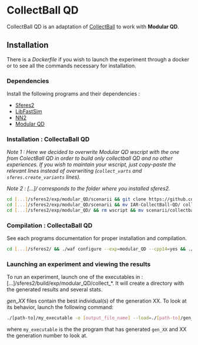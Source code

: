 CollectBall QD
==============

CollectBall QD is an adaptation of [CollectBall](https://github.com/doncieux/collectball) to work with __Modular QD__.

## Installation

There is a _Dockerfile_ if you wish to launch the experiment through a docker or to see all the commands necessary for installation.

### Dependencies

Install the following programs and their dependencies : 

* [Sferes2](https://github.com/sferes2/sferes2.git)
* [LibFastSim](https://github.com/jbmouret/libfastsim)
* [NN2](https://github.com/sferes2/nn2)
* [Modular QD](https://github.com/sferes2/modular_QD.git)

### Installation : CollectaBall QD

*Note 1 : Here we decided to overwrite Modular QD wscript with the one from ColectBall QD in order to build only collectball QD and no other experiences.
If you wish to maintain your wscript, just copy-paste the relevant lines instead of overwriting (`collect_varts` and `sferes.create_variants` lines).*

*Note 2 : [...]/ corresponds to the folder where you installed sferes2.*

```BASH
cd [...]/sferes2/exp/modular_QD/scenarii && git clone https://github.com/TBlauwe/IAR-CollectBall-QD.git
cd [...]/sferes2/exp/modular_QD/scenarii && mv IAR-CollectBall-QD/ collectball/
cd [...]/sferes2/exp/modular_QD/ && rm wscript && mv scenarii/collectball/modular_qd_wscript ./wscript
```

### Compilation : CollectaBall QD
See each programs documentation for proper installation and compilation.

```BASH
cd [...]/sferes2/ && ./waf configure --exp=modular_QD --cpp14=yes && ./waf build --exp=modular_QD 
```

### Launching an experiment and viewing the results

To run an experiment, launch one of the executables in : [...]/sferes2/build/exp/modular\_QD/collect\_\*. It will create a directory with the generated results and several stats.

*gen_XX* files contain the best individual(s) of the generation XX. To look at its behavior, launch the following command:

```BASH
./[path-to]/my_executable -o [output_file_name] --load=./[path-to]/gen_XX
```
where `my_executable` is the the program that has generated `gen_XX` and XX the generation number to look at.
